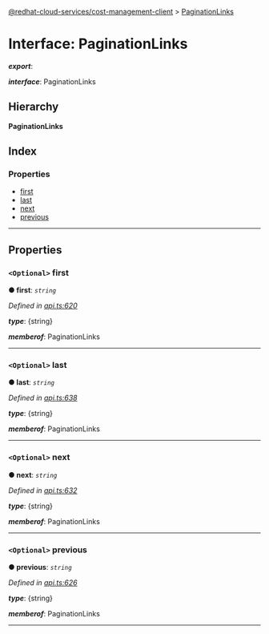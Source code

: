 [@redhat-cloud-services/cost-management-client](../README.md) > [PaginationLinks](../interfaces/paginationlinks.md)

# Interface: PaginationLinks

*__export__*: 

*__interface__*: PaginationLinks

## Hierarchy

**PaginationLinks**

## Index

### Properties

* [first](paginationlinks.md#first)
* [last](paginationlinks.md#last)
* [next](paginationlinks.md#next)
* [previous](paginationlinks.md#previous)

---

## Properties

<a id="first"></a>

### `<Optional>` first

**● first**: *`string`*

*Defined in [api.ts:620](https://github.com/RedHatInsights/javascript-clients/blob/master/packages/cost-management/api.ts#L620)*

*__type__*: {string}

*__memberof__*: PaginationLinks

___
<a id="last"></a>

### `<Optional>` last

**● last**: *`string`*

*Defined in [api.ts:638](https://github.com/RedHatInsights/javascript-clients/blob/master/packages/cost-management/api.ts#L638)*

*__type__*: {string}

*__memberof__*: PaginationLinks

___
<a id="next"></a>

### `<Optional>` next

**● next**: *`string`*

*Defined in [api.ts:632](https://github.com/RedHatInsights/javascript-clients/blob/master/packages/cost-management/api.ts#L632)*

*__type__*: {string}

*__memberof__*: PaginationLinks

___
<a id="previous"></a>

### `<Optional>` previous

**● previous**: *`string`*

*Defined in [api.ts:626](https://github.com/RedHatInsights/javascript-clients/blob/master/packages/cost-management/api.ts#L626)*

*__type__*: {string}

*__memberof__*: PaginationLinks

___

